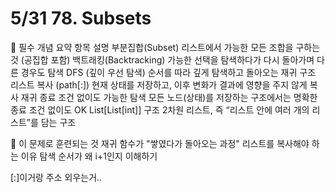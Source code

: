 # 5/31 78. Subsets

🧠 필수 개념 요약
항목	설명
부분집합(Subset)	리스트에서 가능한 모든 조합을 구하는 것 (공집합 포함)
백트래킹(Backtracking)	가능한 선택을 탐색하다가 다시 돌아가며 다른 경우도 탐색
DFS (깊이 우선 탐색)	순서를 따라 깊게 탐색하고 돌아오는 재귀 구조
리스트 복사 (path[:])	현재 상태를 저장하고, 이후 변화가 결과에 영향을 주지 않게 복사
재귀 종료 조건 없이도 가능한 탐색	모든 노드(상태)를 저장하는 구조에서는 명확한 종료 조건 없이도 OK
List[List[int]] 구조	2차원 리스트, 즉 “리스트 안에 여러 개의 리스트”를 담는 구조

📌 이 문제로 훈련되는 것
재귀 함수가 "쌓였다가 돌아오는 과정"
리스트를 복사해야 하는 이유
탐색 순서가 왜 i+1인지 이해하기

[:]이거랑 주소 외우는거..